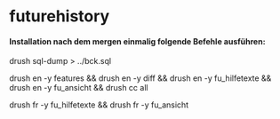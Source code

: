 # futurehistory

#### Installation nach dem mergen einmalig folgende Befehle ausführen:

drush sql-dump > ../bck.sql

drush en -y features && drush en -y diff  && drush en -y fu_hilfetexte && drush en -y fu_ansicht && drush cc all

drush fr -y fu_hilfetexte && drush fr -y fu_ansicht